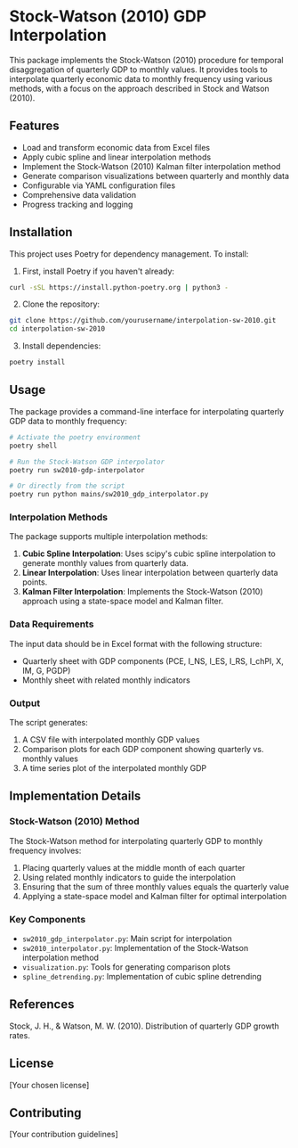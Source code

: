 # Stock-Watson (2010) GDP Interpolation

This package implements the Stock-Watson (2010) procedure for temporal disaggregation of quarterly GDP to monthly values. It provides tools to interpolate quarterly economic data to monthly frequency using various methods, with a focus on the approach described in Stock and Watson (2010).

## Features

- Load and transform economic data from Excel files
- Apply cubic spline and linear interpolation methods
- Implement the Stock-Watson (2010) Kalman filter interpolation method
- Generate comparison visualizations between quarterly and monthly data
- Configurable via YAML configuration files
- Comprehensive data validation
- Progress tracking and logging

## Installation

This project uses Poetry for dependency management. To install:

1. First, install Poetry if you haven't already:
```bash
curl -sSL https://install.python-poetry.org | python3 -
```

2. Clone the repository:
```bash
git clone https://github.com/yourusername/interpolation-sw-2010.git
cd interpolation-sw-2010
```

3. Install dependencies:
```bash
poetry install
```

## Usage

The package provides a command-line interface for interpolating quarterly GDP data to monthly frequency:

```bash
# Activate the poetry environment
poetry shell

# Run the Stock-Watson GDP interpolator
poetry run sw2010-gdp-interpolator

# Or directly from the script
poetry run python mains/sw2010_gdp_interpolator.py
```

### Interpolation Methods

The package supports multiple interpolation methods:

1. **Cubic Spline Interpolation**: Uses scipy's cubic spline interpolation to generate monthly values from quarterly data.
2. **Linear Interpolation**: Uses linear interpolation between quarterly data points.
3. **Kalman Filter Interpolation**: Implements the Stock-Watson (2010) approach using a state-space model and Kalman filter.

### Data Requirements

The input data should be in Excel format with the following structure:
- Quarterly sheet with GDP components (PCE, I_NS, I_ES, I_RS, I_chPI, X, IM, G, PGDP)
- Monthly sheet with related monthly indicators

### Output

The script generates:
1. A CSV file with interpolated monthly GDP values
2. Comparison plots for each GDP component showing quarterly vs. monthly values
3. A time series plot of the interpolated monthly GDP

## Implementation Details

### Stock-Watson (2010) Method

The Stock-Watson method for interpolating quarterly GDP to monthly frequency involves:

1. Placing quarterly values at the middle month of each quarter
2. Using related monthly indicators to guide the interpolation
3. Ensuring that the sum of three monthly values equals the quarterly value
4. Applying a state-space model and Kalman filter for optimal interpolation

### Key Components

- `sw2010_gdp_interpolator.py`: Main script for interpolation
- `sw2010_interpolator.py`: Implementation of the Stock-Watson interpolation method
- `visualization.py`: Tools for generating comparison plots
- `spline_detrending.py`: Implementation of cubic spline detrending

## References

Stock, J. H., & Watson, M. W. (2010). Distribution of quarterly GDP growth rates.

## License

[Your chosen license]

## Contributing

[Your contribution guidelines]

